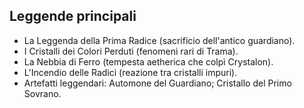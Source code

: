 ## Leggende principali
- La Leggenda della Prima Radice (sacrificio dell'antico guardiano).
- I Cristalli dei Colori Perduti (fenomeni rari di Trama).
- La Nebbia di Ferro (tempesta aetherica che colpì Crystalon).
- L'Incendio delle Radici (reazione tra cristalli impuri).
- Artefatti leggendari: Automone del Guardiano; Cristallo del Primo Sovrano.